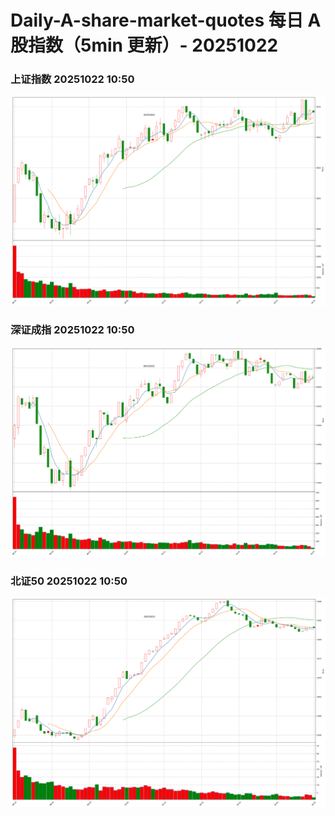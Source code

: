 
# Daily-A-share-market-quotes 每日 A 股指数（5min 更新）- 20251022

### 上证指数 20251022 10:50
![](./fig/2025/10/20251022-sh000001.png)

### 深证成指 20251022 10:50
![](./fig/2025/10/20251022-sz399001.png)

### 北证50 20251022 10:50
![](./fig/2025/10/20251022-bj899050.png)
